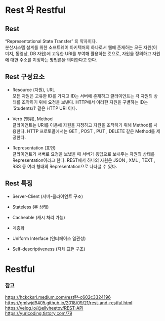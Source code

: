 # Rest 와 Restful
## Rest
“Representational State Transfer” 의 약자이다.   
분산시스템 설계를 위한 소프트웨어 아키텍처의 하나로서 
웹에 존재하는 모든 자원(이미지, 동영상, DB 자원)에 고유한 URI를 부여해 활용하는 것으로, 자원을 정의하고 자원에 대한 주소를 지정하는 방법론을 의미한다고 한다.

## Rest 구성요소
* Resource (자원), URL   
모든 자원은 고유한 ID를 가지고 ID는 서버에 존재하고 클라이언트는 각 자원의 상태를 조작하기 위해 요청을 보낸다. HTTP에서 이러한 자원을 구별하는 ID는 ‘Students/1’ 같은 HTTP URI 이다.

* Verb (행위), Method   
클라이언트는 URI를 이용해 자원을 지정하고 자원을 조작하기 위해 Method를 사용한다. HTTP 프로토콜에서는 GET , POST , PUT , DELETE 같은 Method를 제공한다.

* Representation (표현)   
클라이언트가 서버로 요청을 보냈을 때 서버가 응답으로 보내주는 자원의 상태를 Representation이라고 한다. REST에서 하나의 자원은 JSON , XML , TEXT , RSS 등 여러 형태의 Representation으로 나타낼 수 있다.

## Rest 특징
* Server-Client (서버-클라이언트 구조)

* Stateless (무 상태)

* Cacheable (캐시 처리 가능)

* 계층화

* Uniform Interface (인터페이스 일관성) 

* Self-descriptiveness (자체 표현 구조)

# Restful

### 참고
https://hckcksrl.medium.com/rest란-c602c3324196   
https://gmlwjd9405.github.io/2018/09/21/rest-and-restful.html   
https://velog.io/@ellyheetov/REST-API   
https://yuricoding.tistory.com/79   
